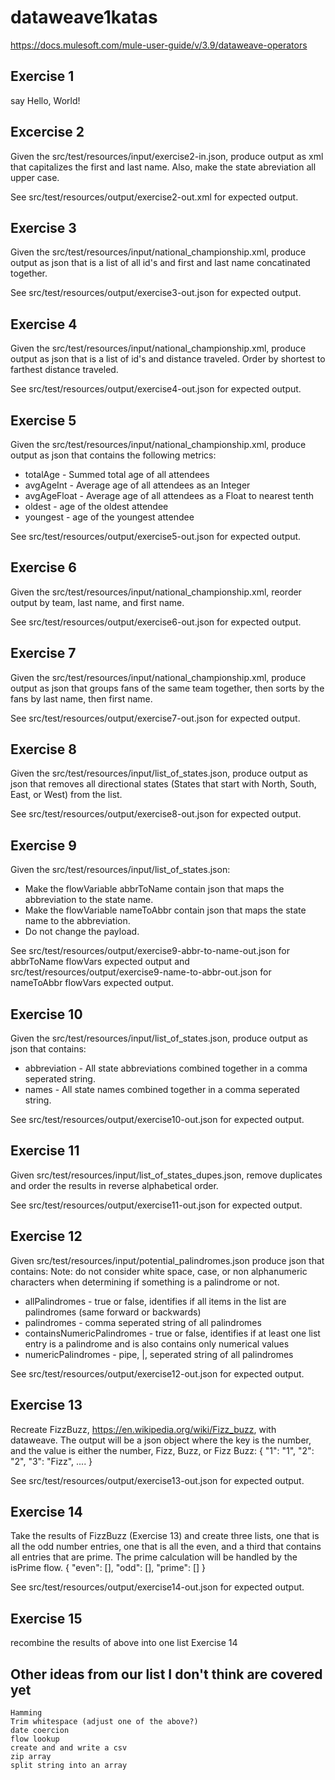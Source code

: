 # dataweave1katas
https://docs.mulesoft.com/mule-user-guide/v/3.9/dataweave-operators

## Exercise 1
say Hello, World!

## Excercise 2
Given the src/test/resources/input/exercise2-in.json, produce output as xml that capitalizes the first and last name. Also, make the state abreviation all upper case. 

See src/test/resources/output/exercise2-out.xml for expected output.

## Exercise 3
Given the src/test/resources/input/national_championship.xml, produce output as json that is a list of all id's and first and last name concatinated together. 

See src/test/resources/output/exercise3-out.json for expected output.

## Exercise 4

Given the src/test/resources/input/national_championship.xml, produce output as json that is a list of id's and distance traveled. Order by shortest to farthest distance traveled. 

See src/test/resources/output/exercise4-out.json for expected output.

## Exercise 5

Given the src/test/resources/input/national_championship.xml, produce output as json that contains the following metrics:

* totalAge - Summed total age of all attendees
* avgAgeInt - Average age of all attendees as an Integer
* avgAgeFloat - Average age of all attendees as a Float to nearest tenth
* oldest - age of the oldest attendee
* youngest - age of the youngest attendee

See src/test/resources/output/exercise5-out.json for expected output.

## Exercise 6

Given the src/test/resources/input/national_championship.xml, reorder output by team, last name, and first name.

See src/test/resources/output/exercise6-out.json for expected output.

## Exercise 7

Given the src/test/resources/input/national_championship.xml, produce output as json that groups fans of the same team together, then sorts by the fans by last name, then first name.

See src/test/resources/output/exercise7-out.json for expected output.

## Exercise 8

Given the src/test/resources/input/list_of_states.json, produce output as json that removes all directional states (States that start with North, South, East, or West) from the list.

See src/test/resources/output/exercise8-out.json for expected output.

## Exercise 9

Given the src/test/resources/input/list_of_states.json:
* Make the flowVariable abbrToName contain json that maps the abbreviation to the state name. 
* Make the flowVariable nameToAbbr contain json that maps the state name to the abbreviation.
* Do not change the payload.

See src/test/resources/output/exercise9-abbr-to-name-out.json for abbrToName flowVars expected output and src/test/resources/output/exercise9-name-to-abbr-out.json for nameToAbbr flowVars expected output.

## Exercise 10

Given the src/test/resources/input/list_of_states.json, produce output as json that contains:
* abbreviation - All state abbreviations combined together in a comma seperated string.
* names - All state names combined together in a comma seperated string.

See src/test/resources/output/exercise10-out.json for expected output.

## Exercise 11

Given src/test/resources/input/list_of_states_dupes.json, remove duplicates and order the results in reverse alphabetical order.

See src/test/resources/output/exercise11-out.json for expected output.

## Exercise 12

Given src/test/resources/input/potential_palindromes.json produce json that contains:
Note: do not consider white space, case, or non alphanumeric characters when determining if something is a palindrome or not.
* allPalindromes - true or false, identifies if all items in the list are palindromes (same forward or backwards)
* palindromes - comma seperated string of all palindromes
* containsNumericPalindromes - true or false, identifies if at least one list entry is a palindrome and is also contains only numerical values
* numericPalindromes - pipe, |, seperated string of all palindromes

See src/test/resources/output/exercise12-out.json for expected output.

## Exercise 13

Recreate FizzBuzz, https://en.wikipedia.org/wiki/Fizz_buzz, with dataweave. The output will be a json object where the key is the number, and the value is either the number, Fizz, Buzz, or Fizz Buzz:
{
	"1": "1",
	"2": "2",
	"3": "Fizz",
	....
}

See src/test/resources/output/exercise13-out.json for expected output.

## Exercise 14

Take the results of FizzBuzz (Exercise 13) and create three lists, one that is all the odd number entries, one that is all the even, and a third that contains all entries that are prime. The prime calculation will be handled by the isPrime flow.
{
	"even": [],
	"odd": [],
	"prime": []
}

See src/test/resources/output/exercise14-out.json for expected output.

## Exercise 15

recombine the results of above into one list Exercise 14

## Other ideas from our list I don't think are covered yet
	Hamming
	Trim whitespace (adjust one of the above?)
	date coercion
	flow lookup
	create and and write a csv
	zip array
	split string into an array
